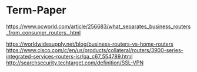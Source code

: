 # Term-Paper
https://www.pcworld.com/article/256683/what_separates_business_routers_from_consumer_routers_.html

https://worldwidesupply.net/blog/business-routers-vs-home-routers
https://www.cisco.com/c/en/us/products/collateral/routers/3900-series-integrated-services-routers-isr/qa_c67_554789.html
http://searchsecurity.techtarget.com/definition/SSL-VPN
